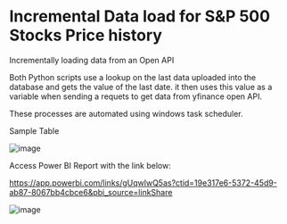 # Incremental Data load for S&P 500 Stocks Price history
 Incrementally loading data from an Open API 
 
 Both Python scripts use a lookup on the last data uploaded into the database and gets the value of the last date.
 it then uses this value as a variable when sending a requets to get data from yfinance open API.
 
 These processes are automated using windows task scheduler.
 
 Sample Table
 
 ![image](https://user-images.githubusercontent.com/66565804/210153309-58c27822-ec37-468b-a84a-e183835e4447.png)


Access Power BI Report with the link below:

https://app.powerbi.com/links/gUqwlwQ5as?ctid=19e317e6-5372-45d9-ab87-8067bb4cbce6&pbi_source=linkShare


![image](https://user-images.githubusercontent.com/66565804/210153250-d5df9045-9c95-422d-a9ac-a2fbe3bea2d0.png)

